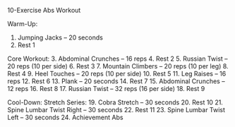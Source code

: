 10-Exercise Abs Workout

Warm-Up:
1. Jumping Jacks – 20 seconds
2. Rest 1

Core Workout:
3. Abdominal Crunches – 16 reps
4. Rest 2
5. Russian Twist – 20 reps (10 per side)
6. Rest 3
7. Mountain Climbers – 20 reps (10 per leg)
8. Rest 4
9. Heel Touches – 20 reps (10 per side)
10. Rest 5
11. Leg Raises – 16 reps
12. Rest 6
13. Plank – 20 seconds
14. Rest 7
15. Abdominal Crunches – 12 reps
16. Rest 8
17. Russian Twist – 32 reps (16 per side)
18. Rest 9

Cool-Down:
Stretch Series:
19. Cobra Stretch – 30 seconds
20. Rest 10
21. Spine Lumbar Twist Right – 30 seconds
22. Rest 11
23. Spine Lumbar Twist Left – 30 seconds
24. Achievement Abs
